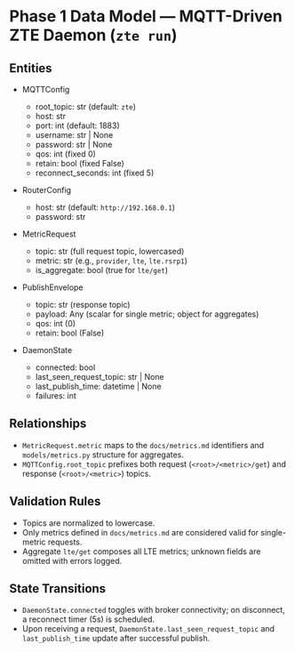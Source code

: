 # Phase 1 Data Model — MQTT-Driven ZTE Daemon (`zte run`)

## Entities

- MQTTConfig
  - root_topic: str (default: `zte`)
  - host: str
  - port: int (default: 1883)
  - username: str | None
  - password: str | None
  - qos: int (fixed 0)
  - retain: bool (fixed False)
  - reconnect_seconds: int (fixed 5)

- RouterConfig
  - host: str (default: `http://192.168.0.1`)
  - password: str

- MetricRequest
  - topic: str (full request topic, lowercased)
  - metric: str (e.g., `provider`, `lte`, `lte.rsrp1`)
  - is_aggregate: bool (true for `lte/get`)

- PublishEnvelope
  - topic: str (response topic)
  - payload: Any (scalar for single metric; object for aggregates)
  - qos: int (0)
  - retain: bool (False)

- DaemonState
  - connected: bool
  - last_seen_request_topic: str | None
  - last_publish_time: datetime | None
  - failures: int

## Relationships
- `MetricRequest.metric` maps to the `docs/metrics.md` identifiers and `models/metrics.py` structure for aggregates.
- `MQTTConfig.root_topic` prefixes both request (`<root>/<metric>/get`) and response (`<root>/<metric>`) topics.

## Validation Rules
- Topics are normalized to lowercase.
- Only metrics defined in `docs/metrics.md` are considered valid for single-metric requests.
- Aggregate `lte/get` composes all LTE metrics; unknown fields are omitted with errors logged.

## State Transitions
- `DaemonState.connected` toggles with broker connectivity; on disconnect, a reconnect timer (5s) is scheduled.
- Upon receiving a request, `DaemonState.last_seen_request_topic` and `last_publish_time` update after successful publish.

